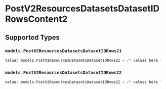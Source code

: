 # PostV2ResourcesDatasetsDatasetIDRowsContent2


## Supported Types

### `models.PostV2ResourcesDatasetsDatasetIDRows21`

```python
value: models.PostV2ResourcesDatasetsDatasetIDRows21 = /* values here */
```

### `models.PostV2ResourcesDatasetsDatasetIDRows22`

```python
value: models.PostV2ResourcesDatasetsDatasetIDRows22 = /* values here */
```

